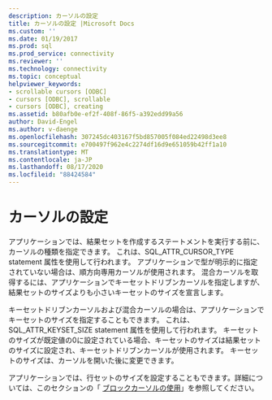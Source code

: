 ```yaml
---
description: カーソルの設定
title: カーソルの設定 |Microsoft Docs
ms.custom: ''
ms.date: 01/19/2017
ms.prod: sql
ms.prod_service: connectivity
ms.reviewer: ''
ms.technology: connectivity
ms.topic: conceptual
helpviewer_keywords:
- scrollable cursors [ODBC]
- cursors [ODBC], scrollable
- cursors [ODBC], creating
ms.assetid: b80afb0e-ef2f-408f-86f5-a392edd99a56
author: David-Engel
ms.author: v-daenge
ms.openlocfilehash: 307245dc403167f5bd857005f084ed22498d3ee8
ms.sourcegitcommit: e700497f962e4c2274df16d9e651059b42ff1a10
ms.translationtype: MT
ms.contentlocale: ja-JP
ms.lasthandoff: 08/17/2020
ms.locfileid: "88424584"
---
```

# <a name="setting-up-the-cursor"></a>カーソルの設定
アプリケーションでは、結果セットを作成するステートメントを実行する前に、カーソルの種類を指定できます。 これは、SQL_ATTR_CURSOR_TYPE statement 属性を使用して行われます。 アプリケーションで型が明示的に指定されていない場合は、順方向専用カーソルが使用されます。 混合カーソルを取得するには、アプリケーションでキーセットドリブンカーソルを指定しますが、結果セットのサイズよりも小さいキーセットのサイズを宣言します。  
  
 キーセットドリブンカーソルおよび混合カーソルの場合は、アプリケーションでキーセットのサイズを指定することもできます。 これは、SQL_ATTR_KEYSET_SIZE statement 属性を使用して行われます。 キーセットのサイズが既定値の0に設定されている場合、キーセットのサイズは結果セットのサイズに設定され、キーセットドリブンカーソルが使用されます。 キーセットのサイズは、カーソルを開いた後に変更できます。  
  
 アプリケーションでは、行セットのサイズを設定することもできます。詳細については、このセクションの「 [ブロックカーソルの使用](../../../odbc/reference/develop-app/using-block-cursors.md)」を参照してください。
